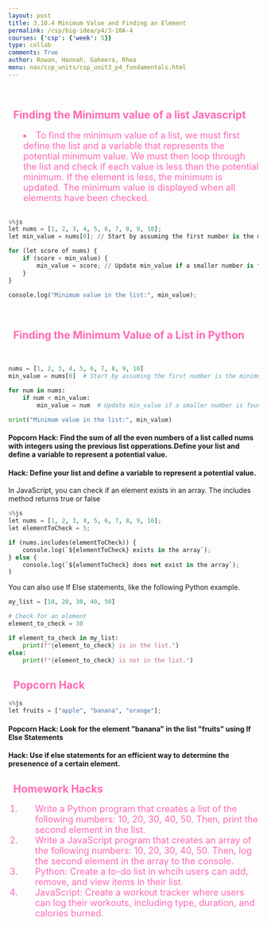 ```yaml
---
layout: post
title: 3.10.4 Minimum Value and Finding an Element
permalink: /csp/big-idea/p4/3-10A-4
courses: {'csp': {'week': 5}}
type: collab
comments: True
author: Rowan, Hannah, Gaheera, Rhea
menu: nav/csp_units/csp_unit3_p4_fundamentals.html
---
```


<br>
<h2>Finding the Minimum value of a list Javascript</h2>
<li>To find the minimum value of a list, we must first define the list and a variable that represents the potential minimum value. We must then loop through the list and check if each value is less than the potential minimum. If the element is less, the minimum is updated. The minimum value is displayed when all elements have been checked.</li>
<br>
<style>
    h1 {
        color: #ff69b4;
        padding-left: 10px;
    }
    h2 {
        color: #ff69b4;
        padding-left: 10px;
    }
    div {
        background-color: #ffb6c1;
        border-radius: 10px;
    }
    li {
        color: #ff69b4;
        padding-left: 30px;
        font-size: 18px;
    }
</style>




```python
%%js
let nums = [1, 2, 3, 4, 5, 6, 7, 8, 9, 10];
let min_value = nums[0]; // Start by assuming the first number is the minimum

for (let score of nums) {
    if (score < min_value) {
        min_value = score; // Update min_value if a smaller number is found
    }
}

console.log("Minimum value in the list:", min_value);


```


<br>
<h2>Finding the Minimum Value of a List in Python</h2>
<br>
<style>
    h1 {
        color: #ff69b4;
        padding-left: 10px;
    }
    h2 {
        color: #ff69b4;
        padding-left: 10px;
    }
    div {
        background-color: #ffb6c1;
        border-radius: 10px;
    }
    li {
        color: #ff69b4;
        padding-left: 30px;
        font-size: 18px;
    }
</style>



```python
nums = [1, 2, 3, 4, 5, 6, 7, 8, 9, 10]
min_value = nums[0]  # Start by assuming the first number is the minimum

for num in nums:
    if num < min_value:
        min_value = num  # Update min_value if a smaller number is found

print("Minimum value in the list:", min_value)
```

#### Popcorn Hack: Find the sum of all the even numbers of a list called nums with integers using the previous list opperations.Define your list and define a variable to represent a potential value.

#### Hack: Define your list and define a variable to represent a potential value.

In JavaScript, you can check if an element exists in an array. The includes method returns true or false


```python
%%js
let nums = [1, 2, 3, 4, 5, 6, 7, 8, 9, 10];
let elementToCheck = 5;

if (nums.includes(elementToCheck)) {
    console.log(`${elementToCheck} exists in the array`);
} else {
    console.log(`${elementToCheck} does not exist in the array`);
}
```

You can also use If Else statements, like the following Python example.


```python
my_list = [10, 20, 30, 40, 50]

# Check for an element
element_to_check = 30

if element_to_check in my_list:
    print(f"{element_to_check} is in the list.")
else:
    print(f"{element_to_check} is not in the list.")

```

## Popcorn Hack


```python
%%js
let fruits = ["apple", "banana", "orange"];

```

#### Popcorn Hack: Look for the element "banana" in the list "fruits" using If Else Statements
#### Hack: Use if else statements for an efficient way to determine the presenence of a certain element.

## Homework Hacks

1. Write a Python program that creates a list of the following numbers: 10, 20, 30, 40, 50. Then, print the second element in the list.
2. Write a JavaScript program that creates an array of the following numbers: 10, 20, 30, 40, 50. Then, log the second element in the array to the console.
3. Python:
Create a to-do list in whcih users can add, remove, and view items in their list.
4. JavaScript:
Create a workout tracker where users can log their workouts, including type, duration, and calories burned.
